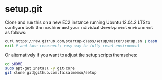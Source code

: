 setup.git
=========
Clone and run this on a new EC2 instance running Ubuntu 12.04.2 LTS to
configure both the machine and your individual development environment as
follows:

```sh
curl https://raw.github.com/startup-class/setup/master/setup.sh | bash
exit # and then reconnect; easy way to fully reset environment
```

Or alternatively if you want to adjust the setup scripts themselves:
```sh
cd $HOME
sudo apt-get install -y git-core
git clone git@github.com:faisalmemon/setup
```
